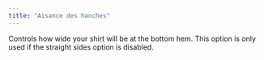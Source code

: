```yaml
---
title: "Aisance des hanches"
---
```


Controls how wide your shirt will be at the bottom hem. This option is only used if the straight sides option is disabled.

